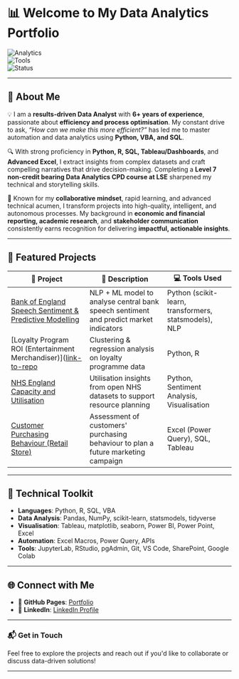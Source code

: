 # 📊 Welcome to My Data Analytics Portfolio

![Analytics](https://img.shields.io/badge/Focus-Data_Analytics-blue)  
![Tools](https://img.shields.io/badge/Tools-Python%2C%20SQL%2C%20R%2C%20Excel%2C%20Tableau%2C%20Dashboards-green)  
![Status](https://img.shields.io/badge/Status-Active-lightgrey)

---

## 👋 About Me

💡 I am a **results-driven Data Analyst** with **6+ years of experience**, passionate about **efficiency and process optimisation**. My constant drive to ask, *“How can we make this more efficient?”* has led me to master automation and data analytics using **Python, VBA, and SQL**.

🔍 With strong proficiency in **Python, R, SQL, Tableau/Dashboards**, and **Advanced Excel**, I extract insights from complex datasets and craft compelling narratives that drive decision-making. Completing a **Level 7 non-credit bearing Data Analytics CPD course at LSE** sharpened my technical and storytelling skills.

🤝 Known for my **collaborative mindset**, rapid learning, and advanced technical acumen, I transform projects into high-quality, intelligent, and autonomous processes. My background in **economic and financial reporting, academic research**, and **stakeholder communication** consistently earns recognition for delivering **impactful, actionable insights**.

---

## 🚀 Featured Projects

| 📁 Project | 📌 Description | 💻 Tools Used |
|-----------|----------------|---------------|
| [Bank of England Speech Sentiment & Predictive Modelling](https://v-da-wb.github.io/portfolio/storytelling.html) | NLP + ML model to analyse central bank speech sentiment and predict market indicators | Python (scikit-learn, transformers, statsmodels), NLP |
| [Loyalty Program ROI (Entertainment Merchandiser)]([link-to-repo](https://v-da-wb.github.io/portfolio/storytelling.html) | Clustering & regression analysis on loyalty programme data | Python, R |
| [NHS England Capacity and Utilisation](https://v-da-wb.github.io/portfolio/python.html) | Utilisation insights from open NHS datasets to support resource planning | Python, Sentiment Analysis, Visualisation |
| [Customer Purchasing Behaviour (Retail Store)](https://v-da-wb.github.io/portfolio/tableau.html) | Assessment of customers' purchasing behaviour to plan a future marketing campaign | Excel (Power Query), SQL, Tableau |

---

## 🧰 Technical Toolkit

- **Languages**: Python, R, SQL, VBA
- **Data Analysis**: Pandas, NumPy, scikit-learn, statsmodels, tidyverse  
- **Visualisation**: Tableau, matplotlib, seaborn, Power BI, Power Point, Excel
- **Automation**: Excel Macros, Power Query, APIs  
- **Tools**: JupyterLab, RStudio, pgAdmin, Git, VS Code, SharePoint, Google Colab

---

## 🌐 Connect with Me

- 🔗 **GitHub Pages**: [Portfolio](https://v-da-wb.github.io/portfolio/index.html)  
- 💼 **LinkedIn**: [LinkedIn Profile](https://www.linkedin.com/in/vibp/)  

---

### 📬 Get in Touch

Feel free to explore the projects and reach out if you'd like to collaborate or discuss data-driven solutions!

---
